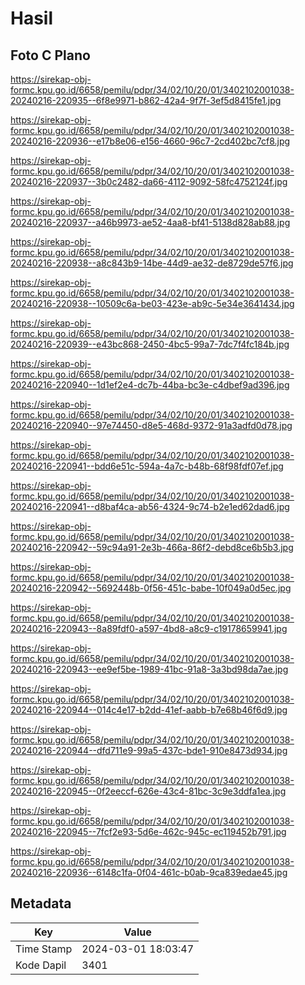 # Hasil

## Foto C Plano

https://sirekap-obj-formc.kpu.go.id/6658/pemilu/pdpr/34/02/10/20/01/3402102001038-20240216-220935--6f8e9971-b862-42a4-9f7f-3ef5d8415fe1.jpg

https://sirekap-obj-formc.kpu.go.id/6658/pemilu/pdpr/34/02/10/20/01/3402102001038-20240216-220936--e17b8e06-e156-4660-96c7-2cd402bc7cf8.jpg

https://sirekap-obj-formc.kpu.go.id/6658/pemilu/pdpr/34/02/10/20/01/3402102001038-20240216-220937--3b0c2482-da66-4112-9092-58fc4752124f.jpg

https://sirekap-obj-formc.kpu.go.id/6658/pemilu/pdpr/34/02/10/20/01/3402102001038-20240216-220937--a46b9973-ae52-4aa8-bf41-5138d828ab88.jpg

https://sirekap-obj-formc.kpu.go.id/6658/pemilu/pdpr/34/02/10/20/01/3402102001038-20240216-220938--a8c843b9-14be-44d9-ae32-de8729de57f6.jpg

https://sirekap-obj-formc.kpu.go.id/6658/pemilu/pdpr/34/02/10/20/01/3402102001038-20240216-220938--10509c6a-be03-423e-ab9c-5e34e3641434.jpg

https://sirekap-obj-formc.kpu.go.id/6658/pemilu/pdpr/34/02/10/20/01/3402102001038-20240216-220939--e43bc868-2450-4bc5-99a7-7dc7f4fc184b.jpg

https://sirekap-obj-formc.kpu.go.id/6658/pemilu/pdpr/34/02/10/20/01/3402102001038-20240216-220940--1d1ef2e4-dc7b-44ba-bc3e-c4dbef9ad396.jpg

https://sirekap-obj-formc.kpu.go.id/6658/pemilu/pdpr/34/02/10/20/01/3402102001038-20240216-220940--97e74450-d8e5-468d-9372-91a3adfd0d78.jpg

https://sirekap-obj-formc.kpu.go.id/6658/pemilu/pdpr/34/02/10/20/01/3402102001038-20240216-220941--bdd6e51c-594a-4a7c-b48b-68f98fdf07ef.jpg

https://sirekap-obj-formc.kpu.go.id/6658/pemilu/pdpr/34/02/10/20/01/3402102001038-20240216-220941--d8baf4ca-ab56-4324-9c74-b2e1ed62dad6.jpg

https://sirekap-obj-formc.kpu.go.id/6658/pemilu/pdpr/34/02/10/20/01/3402102001038-20240216-220942--59c94a91-2e3b-466a-86f2-debd8ce6b5b3.jpg

https://sirekap-obj-formc.kpu.go.id/6658/pemilu/pdpr/34/02/10/20/01/3402102001038-20240216-220942--5692448b-0f56-451c-babe-10f049a0d5ec.jpg

https://sirekap-obj-formc.kpu.go.id/6658/pemilu/pdpr/34/02/10/20/01/3402102001038-20240216-220943--8a89fdf0-a597-4bd8-a8c9-c19178659941.jpg

https://sirekap-obj-formc.kpu.go.id/6658/pemilu/pdpr/34/02/10/20/01/3402102001038-20240216-220943--ee9ef5be-1989-41bc-91a8-3a3bd98da7ae.jpg

https://sirekap-obj-formc.kpu.go.id/6658/pemilu/pdpr/34/02/10/20/01/3402102001038-20240216-220944--014c4e17-b2dd-41ef-aabb-b7e68b46f6d9.jpg

https://sirekap-obj-formc.kpu.go.id/6658/pemilu/pdpr/34/02/10/20/01/3402102001038-20240216-220944--dfd711e9-99a5-437c-bde1-910e8473d934.jpg

https://sirekap-obj-formc.kpu.go.id/6658/pemilu/pdpr/34/02/10/20/01/3402102001038-20240216-220945--0f2eeccf-626e-43c4-81bc-3c9e3ddfa1ea.jpg

https://sirekap-obj-formc.kpu.go.id/6658/pemilu/pdpr/34/02/10/20/01/3402102001038-20240216-220945--7fcf2e93-5d6e-462c-945c-ec119452b791.jpg

https://sirekap-obj-formc.kpu.go.id/6658/pemilu/pdpr/34/02/10/20/01/3402102001038-20240216-220936--6148c1fa-0f04-461c-b0ab-9ca839edae45.jpg


## Metadata

| Key        | Value               |
| ---------- | ------------------- |
| Time Stamp | 2024-03-01 18:03:47 |
| Kode Dapil | 3401                |



